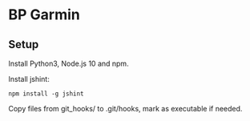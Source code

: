 # BP Garmin

## Setup

Install Python3, Node.js 10 and npm.

Install jshint:

    npm install -g jshint

Copy files from git_hooks/ to .git/hooks, mark as executable if needed.